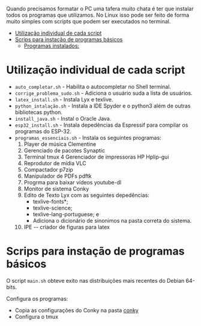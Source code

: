 Quando precisamos formatar o PC uma tafera muito chata é ter que instalar todos os programas que utilizamos. No Linux isso pode ser feito de forma muito simples com scripts que podem ser executados no terminal.
<!-- TOC -->

- [Utilização individual de cada script](#utilização-individual-de-cada-script)
- [Scrips para instação de programas básicos](#scrips-para-instação-de-programas-básicos)
  - [Programas instalados:](#programas-instalados)

<!-- /TOC -->

# Utilização individual de cada script
- `auto_completar.sh` -  Habilita o autocompletar no Shell terminal.
- `corrige_problema_sudo.sh` - Adiciona o usuário suda a lista de usuários.
- `latex_install.sh` - Instala Lyx e texlive.
- `python_intalação.sh` - Instala a IDE Spyder e o python3 além de outras bibliotecas python.
- `install_java.sh` - Instal o Oracle Java.
- `esp32_install.sh` - Instala depedências da Espressif para compilar os programas do ESP-32.
- `programas_essenciais.sh` - Instala os seguintes programas:
  1. Player de música Clementine
  2. Gerenciado de pacotes Synaptic
  3. Terminal tmux
  4 Gerenciador de impressoras HP Hplip-gui
  5. Reprodutor de mídia VLC
  6. Compactador p7zip
  7. Manipulador de PDFs pdftk
  8. Progrma para baixar vídeos youtube-dl
  9. Monitor de sistema Conky
  10. Edito de Texto Lyx com as seguintes depedências:
      - texlive-fonts*;
      - texlive-science;
      - texlive-lang-portuguese; e
      - Adiciona o dicionário de sinonimos na pasta correta do sistema.
  11. IPE -- criador de figuras para latex

# Scrips para instação de programas básicos
O script `main.sh` obteve exito nas distribuições mais recentes do Debian 64-bits.



Configura os programas:
- Copia as configurações do Conky na pasta [conky](conky/conky.config)
- Configura o tmux
